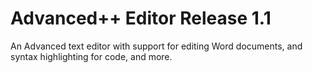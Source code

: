 # Advanced++ Editor Release 1.1
An Advanced text editor with support for editing Word documents, and syntax highlighting for code, and more.
